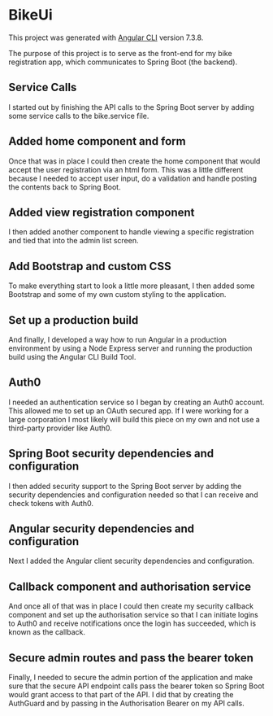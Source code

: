 # BikeUi

This project was generated with [Angular CLI](https://github.com/angular/angular-cli) version 7.3.8.

The purpose of this project is to serve as the front-end for my bike registration app, which communicates to Spring Boot (the backend).

## Service Calls
I started out by finishing the API calls to the Spring Boot server by adding some service calls to the bike.service file.

## Added home component and form
Once that was in place I could then create the home component that would accept the user registration via an html form. This was a little different because I needed to accept user input, do a validation and handle posting the contents back to Spring Boot.

## Added view registration component
I then added another component to handle viewing a specific registration and tied that into the admin list screen.

## Add Bootstrap and custom CSS
To make everything start to look a little more pleasant, I then added some Bootstrap and some of my own custom styling to the application.

## Set up a production build
And finally, I developed a way how to run Angular in a production environment by using a Node Express server and running the production build using the Angular CLI Build Tool.

## Auth0
I needed an authentication service so I began by creating an Auth0 account. This allowed me to set up an OAuth secured app. If I were working for a large corporation I most likely will build this piece on my own and not use a third-party provider like Auth0.

## Spring Boot security dependencies and configuration
I then added security support to the Spring Boot server by adding the security dependencies and configuration needed so that I can receive and check tokens with Auth0.

## Angular security dependencies and configuration
Next I added the Angular client security dependencies and configuration.

## Callback component and authorisation service
And once all of that was in place I could then create my security callback component and set up the authorisation service so that I can initiate logins to Auth0 and receive notifications once the login has succeeded, which is known as the callback.

## Secure admin routes and pass the bearer token
Finally, I needed to secure the admin portion of the application and make sure that the secure API endpoint calls pass the bearer token so Spring Boot would grant access to that part of the API. I did that by creating the AuthGuard and by passing in the Authorisation Bearer on my API calls.
